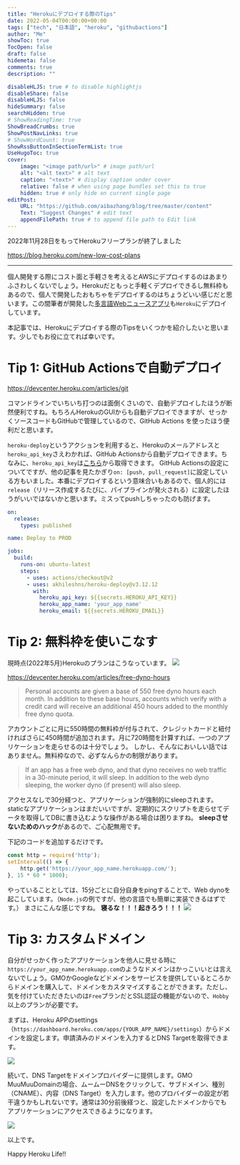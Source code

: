 ```yaml
---
title: "Herokuにデプロイする際のTips"
date: 2022-05-04T00:00:00+00:00
tags: ["tech", "日本語", "heroku", "githubactions"]
author: "Me"
showToc: true
TocOpen: false
draft: false
hidemeta: false
comments: true
description: ""

disableHLJS: true # to disable highlightjs
disableShare: false
disableHLJS: false
hideSummary: false
searchHidden: true
# ShowReadingTime: true
ShowBreadCrumbs: true
ShowPostNavLinks: true
# ShowWordCount: true
ShowRssButtonInSectionTermList: true
UseHugoToc: true
cover:
    image: "<image path/url>" # image path/url
    alt: "<alt text>" # alt text
    caption: "<text>" # display caption under cover
    relative: false # when using page bundles set this to true
    hidden: true # only hide on current single page
editPost:
    URL: "https://github.com/aibazhang/blog/tree/master/content"
    Text: "Suggest Changes" # edit text
    appendFilePath: true # to append file path to Edit link
---
```



2022年11月28日をもってHerokuフリープランが終了しました

https://blog.heroku.com/new-low-cost-plans

---

個人開発する際にコスト面と手軽さを考えるとAWSにデプロイするのはあまりふさわしくないでしょう。Herokuだともっと手軽くデプロイできるし無料枠もあるので、個人で開発したおもちゃをデプロイするのはちょうどいい感じだと思います。この間筆者が開発した[多言語Webニュースアプリ](../20220418/)も`Heroku`にデプロイしています。


本記事では、Herokuにデプロイする際のTipsをいくつかを紹介したいと思います。少しでもお役に立てれば幸いです。

# Tip 1: GitHub Actionsで自動デプロイ

https://devcenter.heroku.com/articles/git

コマンドラインでいちいち打つのは面倒くさいので、自動デプロイしたほうが断然便利ですね。もちろんHerokuのGUIからも自動デプロイできますが、せっかくソースコードもGitHubで管理しているので、GitHub Actions を使ったほう便利だと思います。

`heroku-deploy`というアクションを利用すると、Herokuのメールアドレスと`heroku_api_key`さえわかれば、GitHub Actionsから自動デプロイできます。ちなみに、`heroku_api_key`は[こちら](https://dashboard.heroku.com/account)から取得できます。
GitHub Actionsの設定についてですが、他の記事を見たかぎり`on: [push, pull_request]`に設定している方もいました。本番にデプロイするという意味合いもあるので、個人的には`release`（リリース作成するたびに、パイプラインが発火される）に設定したほうがいいではないかと思います。ミスってpushしちゃったのも防げます。

```yaml
on:
  release:
    types: published

name: Deploy to PROD

jobs:
  build:
    runs-on: ubuntu-latest
    steps:
      - uses: actions/checkout@v2
      - uses: akhileshns/heroku-deploy@v3.12.12
        with:
          heroku_api_key: ${{secrets.HEROKU_API_KEY}}
          heroku_app_name: 'your_app_name'
          heroku_email: ${{secrets.HEROKU_EMAIL}}
```



# Tip 2: 無料枠を使いこなす

現時点(2022年5月)Herokuのプランはこうなっています。
![](images/8dec79541ac8-20220504.png)

https://devcenter.heroku.com/articles/free-dyno-hours

> Personal accounts are given a base of 550 free dyno hours each month. In addition to these base hours, accounts which verify with a credit card will receive an additional 450 hours added to the monthly free dyno quota.

アカウントごとに月に550時間の無料枠が付与されて、クレジットカードと紐付ければさらに450時間が追加されます。月に720時間を計算すれば、一つのアプリケーションを走らせるのは十分でしょう。
しかし、そんなにおいしい話ではありません。無料枠なので、必ずなんらかの制限があります。

> If an app has a free web dyno, and that dyno receives no web traffic in a 30-minute period, it will sleep. In addition to the web dyno sleeping, the worker dyno (if present) will also sleep.

アクセスなしで30分経つと、アプリケーションが強制的にsleepされます。staticなアプリケーションはまだいいですが、定期的にスクリプトを走らせてデータを取得してDBに書き込むような操作がある場合は困りますね。
**sleepさせないためのハック**があるので、ご心配無用です。

下記のコードを追加するだけです。

```javascript
const http = require('http');
setInterval(() => {
    http.get('https://your_app_name.herokuapp.com/');
}, 15 * 60 * 1000);
```

やっていることとしては、15分ごとに自分自身をpingすることで、Web dynoを起こしています。（`Node.js`の例ですが、他の言語でも簡単に実装できるはずです。）
まさにこんな感じですね。
**寝るな！！！起きろう！！！**
![](images/80ff169fd630-20220504.png)

# Tip 3: カスタムドメイン

自分がせっかく作ったアプリケーションを他人に見せる時に`https://your_app_name.herokuapp.com`のようなドメインはかっこいいとは言えないでしょう。GMOかGoogleなどドメインをサービスを提供しているところからドメインを購入して、ドメインをカスタマイズすることができます。ただし、気を付けていただきたいのは`Free`プランだとSSL認証の機能がないので、`Hobby`以上のプランが必要です。

まずは、Heroku APPのsettings（`https://dashboard.heroku.com/apps/{YOUR_APP_NAME}/settings`）からドメインを設定します。申請済みのドメインを入力するとDNS Targetを取得できます。

![](images/15b38bf71db9-20220504.png)


続いて、DNS Targetをドメインプロバイダーに提供します。GMO MuuMuuDomainの場合、ムームーDNSをクリックして、サブドメイン、種別（CNAME）、内容（DNS Target）を入力します。他のプロバイダーの設定が若干違うかもしれないです。通常は30分前後経つと、設定したドメインからでもアプリケーションにアクセスできるようになります。

![](images/43c41e458854-20220504.png)

以上です。

Happy Heroku Life!!

